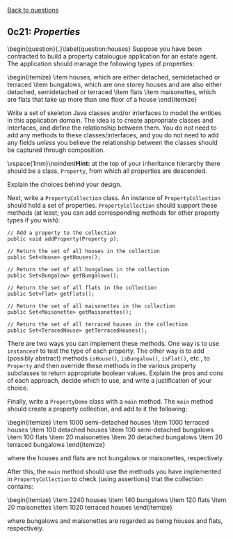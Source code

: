 [Back to questions](../README.md)

## 0c21: *Properties*


\begin{question}{.}\label{question:houses}
Suppose you have been contracted to build a property catalougue application
for an estate agent.  The application should manage the following types of properties:

\begin{itemize}
\item houses, which are either detached, semidetached or terraced
\item bungalows, which are one storey houses and are also either detached, semidetached or terraced
\item flats
\item maisonettes, which are flats that take up more than one floor of a house
\end{itemize}

Write a set of skeleton Java classes and/or interfaces to model the entities in this
application domain.  The idea is to create appropriate classes and interfaces, and define the
relationship between them.  You do *not* need to add any methods to these classes/interfaces,
and you do not need to add any fields *unless* you believe the relationship between the
classes should be captured through composition.

\vspace{1mm}\noindent**Hint:** at the top of your inheritance hierarchy there should be a class, `Property`,
from which all properties are descended.

Explain the choices behind your design.

Next, write a `PropertyCollection` class.  An instance of `PropertyCollection` should
hold a set of properties.  `PropertyCollection` should support these methods (at least; you can add
corresponding methods for other property types if you wish):

```
// Add a property to the collection
public void addProperty(Property p);

// Return the set of all houses in the collection
public Set<House> getHouses();

// Return the set of all bungalows in the collection
public Set<Bungalow> getBungalows();

// Return the set of all flats in the collection
public Set<Flat> getFlats();

// Return the set of all maisonettes in the collection
public Set<Maisonette> getMaisonettes();
		
// Return the set of all terraced houses in the collection
public Set<TeracedHouse> getTerracedHouses();
```

There are two ways you can implement these methods.  One way is to use `instanceof`
to test the type of each property.  The other way is to add (possibly abstract) methods `isHouse()`, `isBungalow()`,
`isFlat()`, etc., to `Property` and then override these methods in the various property subclasses
to return appropriate boolean values.  Explain the pros and cons of each approach, decide which to use, and write a justification
of your choice.

Finally, write a `PropertyDemo` class with a `main` method.
The `main` method should create a property collection, and add to it
the following:

\begin{itemize}
\item 1000 semi-detached houses
\item 1000 terraced houses
\item 100 detached houses
\item 100 semi-detached bungalows
\item 100 flats
\item 20 maisonettes
\item 20 detached bungalows
\item 20 terraced bungalows
\end{itemize}

where the houses and flats are not bungalows or maisonettes, respectively.

After this, the `main` method should use the methods you have
implemented in `PropertyCollection` to check (using assertions) that the collection
contains:

\begin{itemize}
\item 2240 houses
\item 140 bungalows
\item 120 flats
\item 20 maisonettes
\item 1020 terraced houses
\end{itemize}

where bungalows and maisonettes are regarded as being houses and flats,
respectively.
